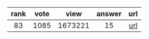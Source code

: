 
| rank | vote | view | answer | url |
|:-:|:-:|:-:|:-:|:-:|
|83|1085|1673221|15| [url](http://stackoverflow.com/questions/402504/how-to-determine-a-python-variables-type) |
